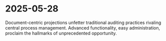 # 2025-05-28

Document-centric projections unfetter traditional auditing practices rivaling central process management. Advanced functionality, easy administration, proclaim the hallmarks of unprecedented opportunity.

